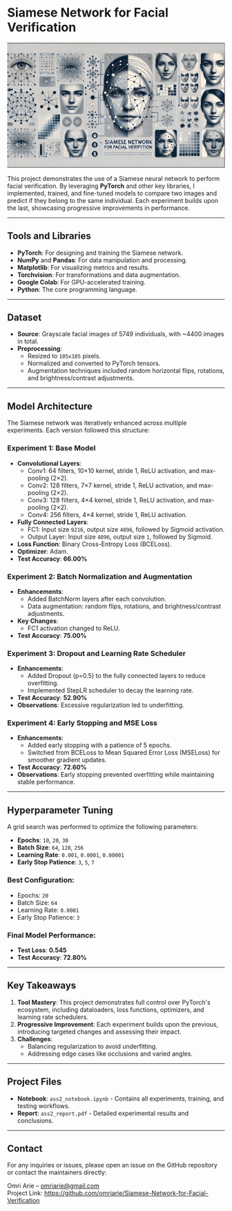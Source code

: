 # Siamese Network for Facial Verification
![Siamese logo](siamese_pic.png "Siamese logo")

This project demonstrates the use of a Siamese neural network to perform facial verification. By leveraging **PyTorch** and other key libraries, I implemented, trained, and fine-tuned models to compare two images and predict if they belong to the same individual. Each experiment builds upon the last, showcasing progressive improvements in performance.

---

## Tools and Libraries
- **PyTorch**: For designing and training the Siamese network.
- **NumPy** and **Pandas**: For data manipulation and processing.
- **Matplotlib**: For visualizing metrics and results.
- **Torchvision**: For transformations and data augmentation.
- **Google Colab**: For GPU-accelerated training.
- **Python**: The core programming language.

---

## Dataset
- **Source**: Grayscale facial images of 5749 individuals, with ~4400 images in total.
- **Preprocessing**: 
  - Resized to `105x105` pixels.
  - Normalized and converted to PyTorch tensors.
  - Augmentation techniques included random horizontal flips, rotations, and brightness/contrast adjustments.

---

## Model Architecture
The Siamese network was iteratively enhanced across multiple experiments. Each version followed this structure:

### **Experiment 1**: Base Model
- **Convolutional Layers**:
  - Conv1: 64 filters, 10×10 kernel, stride 1, ReLU activation, and max-pooling (2×2).
  - Conv2: 128 filters, 7×7 kernel, stride 1, ReLU activation, and max-pooling (2×2).
  - Conv3: 128 filters, 4×4 kernel, stride 1, ReLU activation, and max-pooling (2×2).
  - Conv4: 256 filters, 4×4 kernel, stride 1, ReLU activation.
- **Fully Connected Layers**:
  - FC1: Input size `9216`, output size `4096`, followed by Sigmoid activation.
  - Output Layer: Input size `4096`, output size `1`, followed by Sigmoid.
- **Loss Function**: Binary Cross-Entropy Loss (BCELoss).
- **Optimizer**: Adam.
- **Test Accuracy**: **66.00%**

### **Experiment 2**: Batch Normalization and Augmentation
- **Enhancements**:
  - Added BatchNorm layers after each convolution.
  - Data augmentation: random flips, rotations, and brightness/contrast adjustments.
- **Key Changes**:
  - FC1 activation changed to ReLU.
- **Test Accuracy**: **75.00%**

### **Experiment 3**: Dropout and Learning Rate Scheduler
- **Enhancements**:
  - Added Dropout (p=0.5) to the fully connected layers to reduce overfitting.
  - Implemented StepLR scheduler to decay the learning rate.
- **Test Accuracy**: **52.90%**
- **Observations**: Excessive regularization led to underfitting.

### **Experiment 4**: Early Stopping and MSE Loss
- **Enhancements**:
  - Added early stopping with a patience of 5 epochs.
  - Switched from BCELoss to Mean Squared Error Loss (MSELoss) for smoother gradient updates.
- **Test Accuracy**: **72.60%**
- **Observations**: Early stopping prevented overfitting while maintaining stable performance.

---

## Hyperparameter Tuning
A grid search was performed to optimize the following parameters:
- **Epochs**: `10`, `20`, `30`
- **Batch Size**: `64`, `128`, `256`
- **Learning Rate**: `0.001`, `0.0001`, `0.00001`
- **Early Stop Patience**: `3`, `5`, `7`

### Best Configuration:
- Epochs: `20`
- Batch Size: `64`
- Learning Rate: `0.0001`
- Early Stop Patience: `3`

### Final Model Performance:
- **Test Loss**: **0.545**
- **Test Accuracy**: **72.80%**

---

## Key Takeaways
1. **Tool Mastery**: This project demonstrates full control over PyTorch's ecosystem, including dataloaders, loss functions, optimizers, and learning rate schedulers.
2. **Progressive Improvement**: Each experiment builds upon the previous, introducing targeted changes and assessing their impact.
3. **Challenges**:
   - Balancing regularization to avoid underfitting.
   - Addressing edge cases like occlusions and varied angles.

---

## Project Files
- **Notebook**: `ass2_notebook.ipynb` - Contains all experiments, training, and testing workflows.
- **Report**: `ass2_report.pdf` - Detailed experimental results and conclusions.

---
## Contact
For any inquiries or issues, please open an issue on the GitHub repository or contact the maintainers directly:

Omri Arie – omriarie@gmail.com  
Project Link: https://github.com/omriarie/Siamese-Network-for-Facial-Verification

